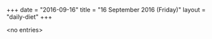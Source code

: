 +++
date = "2016-09-16"
title = "16 September 2016 (Friday)"
layout = "daily-diet"
+++

\<no entries\>